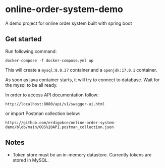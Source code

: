 # online-order-system-demo
A demo project for online order system built with spring boot

## Get started

Run following command:

```
docker-compose -f docker-compose.yml up
```

This will create a `mysql:8.0.27` container and a `openjdk:17.0.1` container. 

As soon as java container starts, it will try to connect to database. Wait for the mysql to be all ready.

In order to access API documentation follow:

`
http://localhost:8080/api/v1/swagger-ui.html
`

or import Postman collection below:

`
https://github.com/erdigokce/online-order-system-demo/blob/main/OOS%20API.postman_collection.json
`

## Notes

- Token store must be an in-memory datastore. Currently tokens are stored in MySQL.
